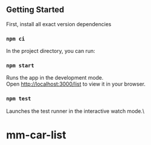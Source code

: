 ## Getting Started

First, install all exact version dependencies

### `npm ci`

In the project directory, you can run:

### `npm start`

Runs the app in the development mode.\
Open [http://localhost:3000/list](http://localhost:3000/list) to view it in your browser.

### `npm test`

Launches the test runner in the interactive watch mode.\

# mm-car-list

